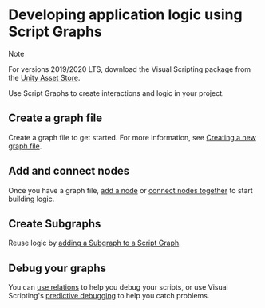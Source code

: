 # Developing application logic using Script Graphs

> [!NOTE]
> For versions 2019/2020 LTS, download the Visual Scripting package from the [Unity Asset Store](https://assetstore.unity.com/packages/tools/visual-bolt-163802).

Use Script Graphs to create interactions and logic in your project.

## Create a graph file 

Create a graph file to get started. For more information, see [Creating a new graph file](vs-create-graph.md).

## Add and connect nodes 

Once you have a graph file, [add a node](vs-add-node-to-graph.md) or [connect nodes together](vs-creating-connections.md) to start building logic. 

## Create Subgraphs 

Reuse logic by [adding a Subgraph to a Script Graph](vs-add-subgraph.md).

## Debug your graphs 

You can [use relations](vs-relations.md) to help you debug your scripts, or use Visual Scripting's [predictive debugging](vs-debugging.md) to help you catch problems. 
